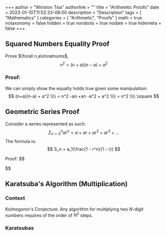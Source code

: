 +++
author = "Winston Tsia"
authorlink = ""
title = "Arithmetic Proofs"
date = 2023-01-10T11:52:33-08:00
description = "Description"
tags = [
    "Mathematics"
]
categories = [
    "Arithmetic",
    "Proofs"
]
math = true
notaxonomy = false
hidden = true
norobots = true
nodate = true
hidemeta = false
+++

## Squared Numbers Equality Proof
Prove $\forall n,a\in\natnums$, 
$$
n^2 = (n+a)(n-a) + a^2 
$$ 
### Proof:
We can simply show the equalty holds true given some manipulation:
$$
(n+a)(n-a) + a^2
\\\\ = n^2 -an +an -a^2 + a^2
\\\\ = n^2
\\\\ \square
$$

## Geometric Series Proof
Consider a series represented as such:
$$
\Sigma_{n=0}^{n} ar^n = a + ar + ar^2 + ar^3 + ...
$$
The formula is:
$$
S_n = a_1(\frac{1 - r^n}{1 - r})
$$

Proof:
$$

$$

## Karatsuba's Algorithm (Multiplication)
### Context
Kolmogorov's Conjecture: Any algorithm for multiplying two $N$-digit numbers requires of the order of $N^2$ steps.

### Karatsubas
